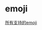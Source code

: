 # emoji

[所有支持的emoji](https://github.com/markdown-it/markdown-it-emoji/blob/master/lib/data/full.mjs)
